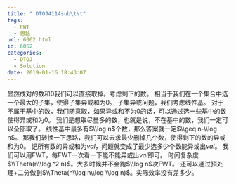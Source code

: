 ```yaml
---
title: " DTOJ4114sub\t\t"
tags:
  - FWT
  - 思路
url: 6062.html
id: 6062
categories:
  - DTOJ
  - Solution
date: 2019-01-16 18:43:07
---
```


显然成对的数和$0$我们可以直接取掉。考虑剩下的数。 相当于我们在一个集合中选一个最大的子集，使得子集异或和为$0$。 子集异或问题，我们考虑线性基。 对于不属于基中的数，我们随意取，如果异或和不为$0$的话，可以通过选一些基中的数使得异或和为$0$。 我们是想取尽量多的数，也就是说，不在基中的数，我们一定可以全部取了。 线性基中最多有$\\log n$个数，那么答案就一定$\\geq n-\\log n$。 那我们转换一下思路，我们可以去求最少删掉几个数，使得剩下的数的异或和为$0$。 记所有数的异或和为$val$，问题就变成了最少选多少个数能异或出$val$。 我们可以用FWT，每FWT一次看一下能不能异或出$val$即可。 时间复杂度$\\Theta(n\\log ^2 n)$。大多时候并不会跑$\\log n$次FWT。 还可以通过预处理+二分做到$\\Theta(n\\log n\\log \\log n)$。实际效率没有差多少。